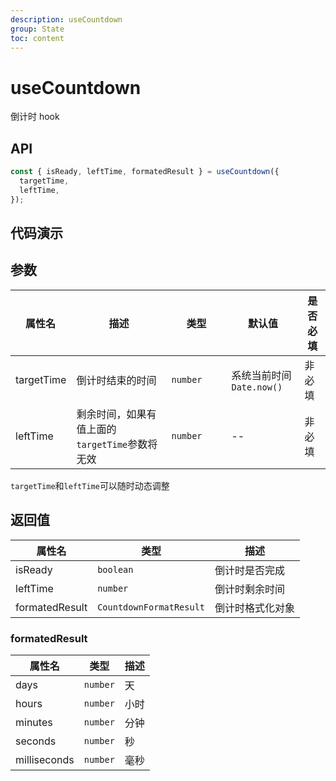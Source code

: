 ```yaml
---
description: useCountdown
group: State
toc: content
---
```


# useCountdown

倒计时 hook

## API

```ts
const { isReady, leftTime, formatedResult } = useCountdown({
  targetTime,
  leftTime,
});
```

## 代码演示

<code src="let-hooks/useCountdown/demos/base.tsx" title="基本用法"></code>

## 参数

| <div style="width: 80px">属性名 </div> | 描述                                           | <div style="width: 80px">类型 </div> | 默认值                   | 是否必填 |
| -------------------------------------- | ---------------------------------------------- | ------------------------------------ | ------------------------ | -------- |
| targetTime                             | 倒计时结束的时间                               | `number`                             | 系统当前时间`Date.now()` | 非必填   |
| leftTime                               | 剩余时间，如果有值上面的`targetTime`参数将无效 | `number`                             | --                       | 非必填   |

`targetTime`和`leftTime`可以随时动态调整

## 返回值

| 属性名         | 类型                    | 描述             |
| -------------- | ----------------------- | ---------------- |
| isReady        | `boolean`               | 倒计时是否完成   |
| leftTime       | `number`                | 倒计时剩余时间   |
| formatedResult | `CountdownFormatResult` | 倒计时格式化对象 |

### formatedResult

| 属性名       | 类型     | 描述 |
| ------------ | -------- | ---- |
| days         | `number` | 天   |
| hours        | `number` | 小时 |
| minutes      | `number` | 分钟 |
| seconds      | `number` | 秒   |
| milliseconds | `number` | 毫秒 |
